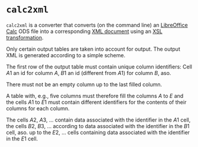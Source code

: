 `calc2xml`
==========

`calc2xml` is a converter that converts (on the command line) an [LibreOffice Calc](https://www.libreoffice.org/discover/calc/) ODS file into a corresponding [XML document](https://www.w3.org/TR/REC-xml/) using an [XSL transformation](https://www.w3.org/TR/1999/REC-xslt-19991116).

Only certain output tables are taken into account for output. The output XML is generated according to a simple scheme.

The first row of the output table must contain unique column identifiers: Cell $A1$ an id for column $A$, $B1$ an id (different from $A1$) for column $B$, aso.

There must not be an empty column up to the last filled column.

A table with, e.g., five columns must therefore fill the columns $A$ to $E$ and the cells $A1$ to $E1$ must contain different identifiers for the contents of their columns for each column.

The cells $A2$, $A3$, … contain data associated with the identifier in the $A1$ cell, the cells $B2$, $B3$, … according to data associated with the identifier in the $B1$ cell, aso. up to the $E2$, … cells containing data associated with the identifier in the $E1$ cell.
